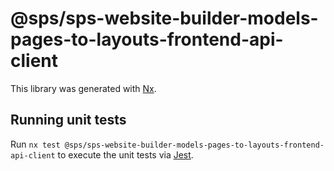 # @sps/sps-website-builder-models-pages-to-layouts-frontend-api-client

This library was generated with [Nx](https://nx.dev).

## Running unit tests

Run `nx test @sps/sps-website-builder-models-pages-to-layouts-frontend-api-client` to execute the unit tests via [Jest](https://jestjs.io).
